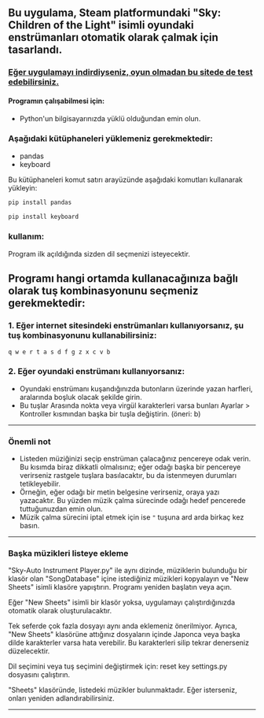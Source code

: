 ## Bu uygulama, Steam platformundaki "Sky: Children of the Light" isimli oyundaki enstrümanları otomatik olarak çalmak için tasarlandı. 

### [Eğer uygulamayı indirdiyseniz, oyun olmadan bu sitede de test edebilirsiniz.](https://specy.github.io/skyMusic/)





#### Programın çalışabilmesi için:
* Python'un bilgisayarınızda yüklü olduğundan emin olun.
### Aşağıdaki kütüphaneleri yüklemeniz gerekmektedir:
* pandas 
* keyboard


Bu kütüphaneleri komut satırı arayüzünde aşağıdaki komutları kullanarak yükleyin:

```cmd
pip install pandas
```

```cmd
pip install keyboard
```

### kullanım:

Program ilk açıldığında sizden dil seçmenizi isteyecektir.


## Programı hangi ortamda kullanacağınıza bağlı olarak tuş kombinasyonunu seçmeniz gerekmektedir:

### 1. Eğer internet sitesindeki enstrümanları kullanıyorsanız, şu tuş kombinasyonunu kullanabilirsiniz:

`
q w e r t a s d f g z x c v b
`

### 2. Eğer oyundaki enstrümanı kullanıyorsanız:
* Oyundaki enstrümanı kuşandığınızda butonların üzerinde yazan harfleri, aralarında boşluk olacak şekilde girin. 
* Bu tuşlar Arasında nokta veya virgül karakterleri varsa bunları Ayarlar > Kontroller kısmından başka bir tuşla değiştirin. (öneri: b)

---

### Önemli not

* Listeden müziğinizi seçip enstrüman çalacağınız pencereye odak verin. Bu kısımda biraz dikkatli olmalısınız; eğer odağı başka bir pencereye verirseniz rastgele tuşlara basılacaktır, bu da istenmeyen durumları tetikleyebilir. 
* Örneğin, eğer odağı bir metin belgesine verirseniz, oraya yazı yazacaktır. Bu yüzden müzik çalma sürecinde odağı hedef pencerede tuttuğunuzdan emin olun.
* Müzik çalma sürecini iptal etmek için ise `"` tuşuna ard arda birkaç kez basın.

---
### Başka müzikleri listeye ekleme


"Sky-Auto Instrument Player.py" ile aynı dizinde, müziklerin bulunduğu bir klasör olan "SongDatabase" içine istediğiniz müzikleri kopyalayın ve "New Sheets" isimli klasöre yapıştırın. Programı yeniden başlatın veya açın.

Eğer "New Sheets" isimli bir klasör yoksa, uygulamayı çalıştırdığınızda otomatik olarak oluşturulacaktır.

Tek seferde çok fazla dosyayı aynı anda eklemeniz önerilmiyor. Ayrıca, "New Sheets" klasörüne attığınız dosyaların içinde Japonca veya başka dilde karakterler varsa hata verebilir. Bu karakterleri silip tekrar denerseniz düzelecektir.

Dil seçimini veya tuş seçimini değiştirmek için: reset key settings.py dosyasını çalıştırın.


"Sheets" klasöründe, listedeki müzikler bulunmaktadır. Eğer isterseniz, onları yeniden adlandırabilirsiniz.

---
